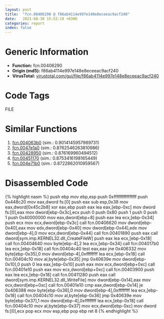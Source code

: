 ```yaml
---
layout: post
title:  "fcn.00406290 @ f86ab4114e997e148e8eceeac9acf240"
date:   2021-08-30 15:52:19 +0300
categories: report
index: false
---
```


# Generic Information
- **Function:** fcn.00406290
- **Origin (md5):** f86ab4114e997e148e8eceeac9acf240
- **VirusTotal:** [virustotal.com/gui/file/f86ab4114e997e148e8eceeac9acf240][virustotal_ref]

# Code Tags
<span class="tag" id="FILE">FILE</span>


# Similar Functions

1. [fcn.004063b0][similar_1_ref] (sim.: 0.9014145957989731)
2. [fcn.0047e1a0][similar_2_ref] (sim.: 0.8762546263810986)
3. [fcn.00428950][similar_3_ref] (sim.: 0.876169960494512)
4. [fcn.00451170][similar_4_ref] (sim.: 0.8753416198165449)
5. [fcn.004e71b0][similar_5_ref] (sim.: 0.8722862010959567)


# Disassembled Code

{% highlight nasm %}
push ebp
mov ebp,esp
push 0xffffffffffffffff
push 0x448c20
mov eax,dword fs:[0]
push eax
sub esp,0x38
mov eax,dword[0x45c2b8]
xor eax,ebp
push eax
lea eax,[ebp-0xc]
mov dword fs:[0],eax
mov dword[ebp-0x3c],ecx
push 0
push 0x80
push 1
push 0
push 1
push 0x40000000
mov eax,dword[ebp+8]
push eax
lea ecx,[ebp-0x34]
push ecx
mov ecx,dword[ebp-0x3c]
call fcn.00406620
mov dword[ebp-0x40],eax
mov edx,dword[ebp-0x40]
mov dword[ebp-0x44],edx
mov dword[ebp-4],0
mov ecx,dword[ebp-0x44]
call fcn.00401890
push eax
call dword[sym.imp.KERNEL32.dll_CreateFileW]
push eax
lea ecx,[ebp-0x18]
call fcn.00404640
mov byte[ebp-4],2
lea ecx,[ebp-0x34]
call fcn.004017b0
lea ecx,[ebp-0x18]
call fcn.00404c40
test eax,eax
jne 0x406332
mov byte[ebp-0x35],0
mov dword[ebp-4],0xffffffff
lea ecx,[ebp-0x18]
call fcn.00404c10
mov al,byte[ebp-0x35]
jmp 0x40639e
mov dword[ebp-0x10],0
push 0
lea eax,[ebp-0x10]
push eax
mov ecx,dword[ebp+0xc]
call fcn.00401e10
push eax
mov ecx,dword[ebp+0xc]
call fcn.00403900
push eax
lea ecx,[ebp-0x18]
call fcn.00411280
push eax
call dword[sym.imp.KERNEL32.dll_WriteFile]
mov dword[ebp-0x14],eax
mov ecx,dword[ebp+0xc]
call fcn.00401e10
cmp eax,dword[ebp-0x14]
je 0x406388
mov byte[ebp-0x36],0
mov dword[ebp-4],0xffffffff
lea ecx,[ebp-0x18]
call fcn.00404c10
mov al,byte[ebp-0x36]
jmp 0x40639e
mov byte[ebp-0x37],1
mov dword[ebp-4],0xffffffff
lea ecx,[ebp-0x18]
call fcn.00404c10
mov al,byte[ebp-0x37]
mov ecx,dword[ebp-0xc]
mov dword fs:[0],ecx
pop ecx
mov esp,ebp
pop ebp
ret 8
{% endhighlight %}


[similar_1_ref]: /report/fcn.004063b0@f86ab4114e997e148e8eceeac9acf240
[similar_2_ref]: /report/fcn.0047e1a0@17d73cbafe6dd96dd6f2291fab06fbb5
[similar_3_ref]: /report/fcn.00428950@1160595edb203a63cb2ca3ce2ff04f47
[similar_4_ref]: /report/fcn.00451170@279a61b1e76da49531f1f16fd1102a2d
[similar_5_ref]: /report/fcn.004e71b0@be7fba7cc724acf4ae2900d99e0fc9c3
[virustotal_ref]: https://www.virustotal.com/gui/file/f86ab4114e997e148e8eceeac9acf240